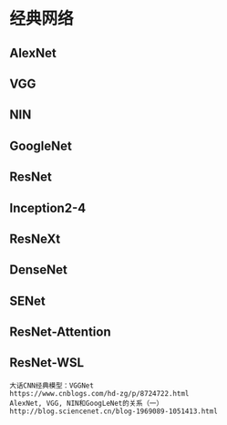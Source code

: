 # 经典网络

## AlexNet

## VGG

## NIN

## GoogleNet

## ResNet

## Inception2-4

## ResNeXt

## DenseNet

## SENet

## ResNet-Attention

## ResNet-WSL

```text
大话CNN经典模型：VGGNet
https://www.cnblogs.com/hd-zg/p/8724722.html
AlexNet, VGG, NIN和GoogLeNet的关系（一）
http://blog.sciencenet.cn/blog-1969089-1051413.html
```
